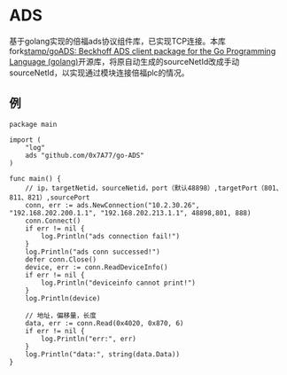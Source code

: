 # ADS

基于golang实现的倍福ads协议组件库，已实现TCP连接。本库fork[stamp/goADS: Beckhoff ADS client package for the Go Programming Language (golang)](https://github.com/stamp/goADS)开源库，将原自动生成的sourceNetId改成手动sourceNetId，以实现通过模块连接倍福plc的情况。

## 例



```golang
package main

import (
	"log"
	ads "github.com/0x7A77/go-ADS"
)

func main() {
    // ip，targetNetid，sourceNetid，port（默认48898）,targetPort（801、811、821）,sourcePort
	conn, err := ads.NewConnection("10.2.30.26", "192.168.202.200.1.1", "192.168.202.213.1.1", 48898,801, 888)
	conn.Connect()
	if err != nil {
		log.Println("ads connection fail!")
	}
	log.Println("ads conn successed!")
	defer conn.Close()
	device, err := conn.ReadDeviceInfo()
	if err != nil {
		log.Println("deviceinfo cannot print!")
	}
	log.Println(device)

	// 地址，偏移量，长度
	data, err := conn.Read(0x4020, 0x870, 6)
	if err != nil {
		log.Println("err:", err)
	}
	log.Println("data:", string(data.Data))
}

```



